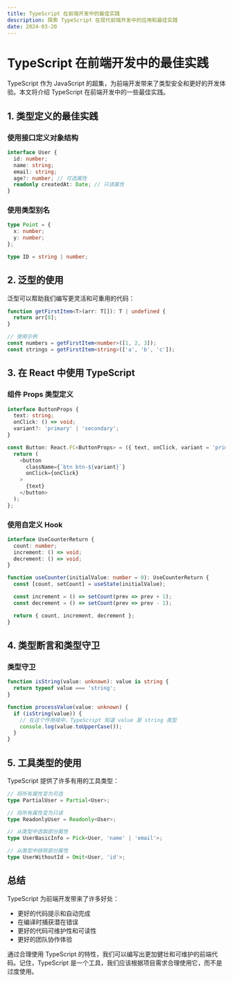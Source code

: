 ```yaml
---
title: TypeScript 在前端开发中的最佳实践
description: 探索 TypeScript 在现代前端开发中的应用和最佳实践
date: 2024-03-20
---
```


# TypeScript 在前端开发中的最佳实践

TypeScript 作为 JavaScript 的超集，为前端开发带来了类型安全和更好的开发体验。本文将介绍 TypeScript 在前端开发中的一些最佳实践。

## 1. 类型定义的最佳实践

### 使用接口定义对象结构

```typescript
interface User {
  id: number;
  name: string;
  email: string;
  age?: number; // 可选属性
  readonly createdAt: Date; // 只读属性
}
```

### 使用类型别名

```typescript
type Point = {
  x: number;
  y: number;
};

type ID = string | number;
```

## 2. 泛型的使用

泛型可以帮助我们编写更灵活和可重用的代码：

```typescript
function getFirstItem<T>(arr: T[]): T | undefined {
  return arr[0];
}

// 使用示例
const numbers = getFirstItem<number>([1, 2, 3]);
const strings = getFirstItem<string>(['a', 'b', 'c']);
```

## 3. 在 React 中使用 TypeScript

### 组件 Props 类型定义

```typescript
interface ButtonProps {
  text: string;
  onClick: () => void;
  variant?: 'primary' | 'secondary';
}

const Button: React.FC<ButtonProps> = ({ text, onClick, variant = 'primary' }) => {
  return (
    <button 
      className={`btn btn-${variant}`}
      onClick={onClick}
    >
      {text}
    </button>
  );
};
```

### 使用自定义 Hook

```typescript
interface UseCounterReturn {
  count: number;
  increment: () => void;
  decrement: () => void;
}

function useCounter(initialValue: number = 0): UseCounterReturn {
  const [count, setCount] = useState(initialValue);

  const increment = () => setCount(prev => prev + 1);
  const decrement = () => setCount(prev => prev - 1);

  return { count, increment, decrement };
}
```

## 4. 类型断言和类型守卫

### 类型守卫

```typescript
function isString(value: unknown): value is string {
  return typeof value === 'string';
}

function processValue(value: unknown) {
  if (isString(value)) {
    // 在这个作用域中，TypeScript 知道 value 是 string 类型
    console.log(value.toUpperCase());
  }
}
```

## 5. 工具类型的使用

TypeScript 提供了许多有用的工具类型：

```typescript
// 将所有属性变为可选
type PartialUser = Partial<User>;

// 将所有属性变为只读
type ReadonlyUser = Readonly<User>;

// 从类型中选取部分属性
type UserBasicInfo = Pick<User, 'name' | 'email'>;

// 从类型中排除部分属性
type UserWithoutId = Omit<User, 'id'>;
```

## 总结

TypeScript 为前端开发带来了许多好处：
- 更好的代码提示和自动完成
- 在编译时捕获潜在错误
- 更好的代码可维护性和可读性
- 更好的团队协作体验

通过合理使用 TypeScript 的特性，我们可以编写出更加健壮和可维护的前端代码。记住，TypeScript 是一个工具，我们应该根据项目需求合理使用它，而不是过度使用。 